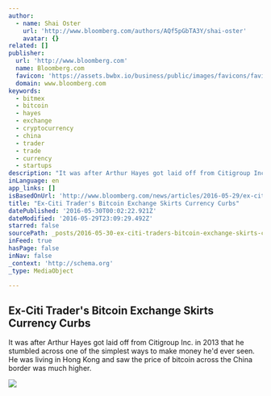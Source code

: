 ```yaml
---
author:
  - name: Shai Oster
    url: 'http://www.bloomberg.com/authors/AQf5pGbTA3Y/shai-oster'
    avatar: {}
related: []
publisher:
  url: 'http://www.bloomberg.com'
  name: Bloomberg.com
  favicon: 'https://assets.bwbx.io/business/public/images/favicons/favicon-32x32-d2b81a9373.png'
  domain: www.bloomberg.com
keywords:
  - bitmex
  - bitcoin
  - hayes
  - exchange
  - cryptocurrency
  - china
  - trader
  - trade
  - currency
  - startups
description: "It was after Arthur Hayes got laid off from Citigroup Inc. in 2013 that he stumbled across one of the simplest ways to make money he'd ever seen. He was living in Hong Kong and saw the price of bitcoin across the China border was much higher."
inLanguage: en
app_links: []
isBasedOnUrl: 'http://www.bloomberg.com/news/articles/2016-05-29/ex-citi-trader-starts-bitcoin-exchange-to-entice-china-investors'
title: "Ex-Citi Trader's Bitcoin Exchange Skirts Currency Curbs"
datePublished: '2016-05-30T00:02:22.921Z'
dateModified: '2016-05-29T23:09:29.492Z'
starred: false
sourcePath: _posts/2016-05-30-ex-citi-traders-bitcoin-exchange-skirts-currency-curbs.md
inFeed: true
hasPage: false
inNav: false
_context: 'http://schema.org'
_type: MediaObject

---
```

<article style=""><h1>Ex-Citi Trader's Bitcoin Exchange Skirts Currency Curbs</h1><p>It was after Arthur Hayes got laid off from Citigroup Inc. in 2013 that he stumbled across one of the simplest ways to make money he'd ever seen. He was living in Hong Kong and saw the price of bitcoin across the China border was much higher.</p><img src="https://assets.bwbx.io/images/users/iqjWHBFdfxIU/i348trg.U.Qo/v1/-1x-1.jpg" /></article>
